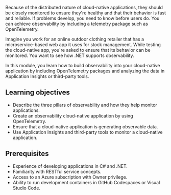 Because of the distributed nature of cloud-native applications, they should be closely monitored to ensure they're healthy and that their behavior is fast and reliable. If problems develop, you need to know before users do. You can achieve observability by including a telemetry package such as OpenTelemetry.

Imagine you work for an online outdoor clothing retailer that has a microservice-based web app it uses for stock management. While testing the cloud-native app, you're asked to ensure that its behavior can be monitored. You want to see how .NET supports observability.

In this module, you learn how to build observability into your cloud-native application by including OpenTelemetry packages and analyzing the data in Application Insights or third-party tools.

## Learning objectives

- Describe the three pillars of observability and how they help monitor applications.
- Create an observability cloud-native application by using OpenTelemetry.
- Ensure that a cloud-native application is generating observable data.
- Use Application Insights and third-party tools to monitor a cloud-native application.

## Prerequisites

- Experience of developing applications in C# and .NET.
- Familiarity with RESTful service concepts.
- Access to an Azure subscription with Owner privilege.
- Ability to run development containers in GitHub Codespaces or Visual Studio Code.
